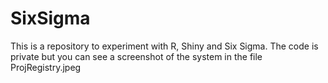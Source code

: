 # SixSigma
This is a repository to experiment with R, Shiny and Six Sigma.
The code is private but you can see a screenshot of the system in the file ProjRegistry.jpeg

